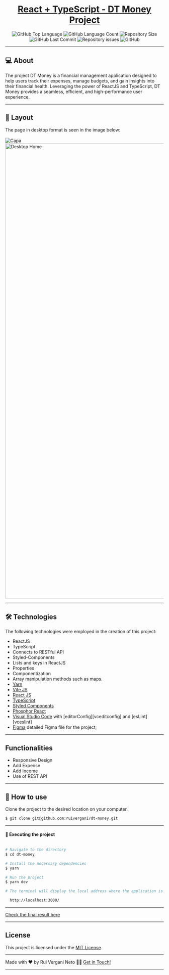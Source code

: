<p align="center">
  <h1 align="center"><a href="">React + TypeScript - DT Money Project </a></h1>
</p>

<p align="center" margin-top="25px" >
  <img alt="GitHub Top Language" src="https://img.shields.io/github/languages/top/ruivergani/dt-money">
  <img alt="GitHub Language Count" src="https://img.shields.io/github/languages/count/ruivergani/dt-money">
  <img alt="Repository Size" src="https://img.shields.io/github/repo-size/ruivergani/dt-money">
  <img alt="GitHub Last Commit" src="https://img.shields.io/github/last-commit/ruivergani/dt-money">
  <img alt="Repository issues" src="https://img.shields.io/github/issues/ruivergani/dt-money">
  <img alt="GitHub" src="https://img.shields.io/github/license/ruivergani/dt-money">
</p>

___

## 💻 About

The project DT Money is a financial management application designed to help users track their expenses, manage budgets, and gain insights into their financial health. Leveraging the power of ReactJS and TypeScript, DT Money provides a seamless, efficient, and high-performance user experience.

___

## 🎨 Layout
The page in desktop format is seen in the image below:
\
\
![Capa](https://github.com/ruivergani/dt-money/assets/70537459/ece4aa28-faaf-475d-96a3-eb96d58d7e8f)
<img width="1440" alt="Desktop  Home" src="https://github.com/ruivergani/dt-money/assets/70537459/f243eeb8-6e68-4edb-a7cf-f2005c8143b7">

___

## 🛠 Technologies

The following technologies were employed in the creation of this project:

- ReactJS
- TypeScript
- Connects to RESTful API
- Styled-Components
- Lists and keys in ReactJS
- Properties
- Componentization
- Array manipulation methods such as maps.
- [Yarn](https://vitejs.dev/)
- [Vite JS](https://vitejs.dev/)
- [React JS](https://reactjs.org/)
- [TypeScript](https://www.typescriptlang.org/)
- [Styled Components](https://styled-components.com/)
- [Phosphor React](https://phosphoricons.com/)
- [Visual Studio Code](https://code.visualstudio.com/) with [editorConfig][vceditconfig] and [esLint][vceslint]
- [Figma](https://www.figma.com/file/QngNpEvtTk7XN61PObI3Ro/Ignite-Feed?type=design&node-id=26%3A12&mode=design&t=GL7dPs6g1RYCtsB6-1) detailed Figma file for the project;

___

## Functionalities

- Responsive Design
- Add Expense
- Add Income
- Use of REST API
___

## 🚀 How to use

Clone the project to the desired location on your computer.

```bash
$ git clone git@github.com:ruivergani/dt-money.git
```
___

#### 🚧 Executing the project
```bash

# Navigate to the directory
$ cd dt-money

# Install the necessary dependencies
$ yarn

# Run the project
$ yarn dev

# The terminal will display the local address where the application is running (something like this):

  http://localhost:3000/

```
___

[Check the final result here]()

___

## License

This project is licensed under the [MIT License](https://opensource.org/license/mit/).
___

Made with ❤️ by Rui Vergani Neto 👋🏽 [Get in Touch!](https://www.linkedin.com/in/ruivergani/)

---
